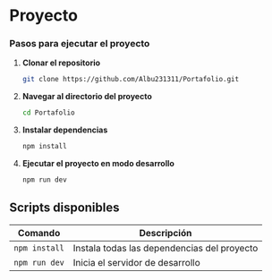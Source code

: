 # Proyecto

### Pasos para ejecutar el proyecto

1. **Clonar el repositorio**
   ```bash
   git clone https://github.com/Albu231311/Portafolio.git
   ```

2. **Navegar al directorio del proyecto**
   ```bash
   cd Portafolio
   ```

3. **Instalar dependencias**
   ```bash
   npm install
   ```

4. **Ejecutar el proyecto en modo desarrollo**
   ```bash
   npm run dev
   ```


## Scripts disponibles

| Comando | Descripción |
|---------|-------------|
| `npm install` | Instala todas las dependencias del proyecto |
| `npm run dev` | Inicia el servidor de desarrollo |

